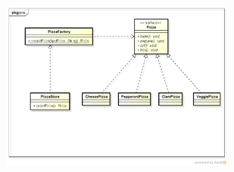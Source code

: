 ![Alt text](https://github.com/phoenixproject/poo2_2017/blob/master/Padroes_de_Projeto/Criacao/metodo_fabrica/exercicio_pizza/src/main/java/br/edu/ifes/exerciio_pizza/diagrama_metodo_fabrica_pizza.png?raw=true "Diagrama de Domínio do Problema")